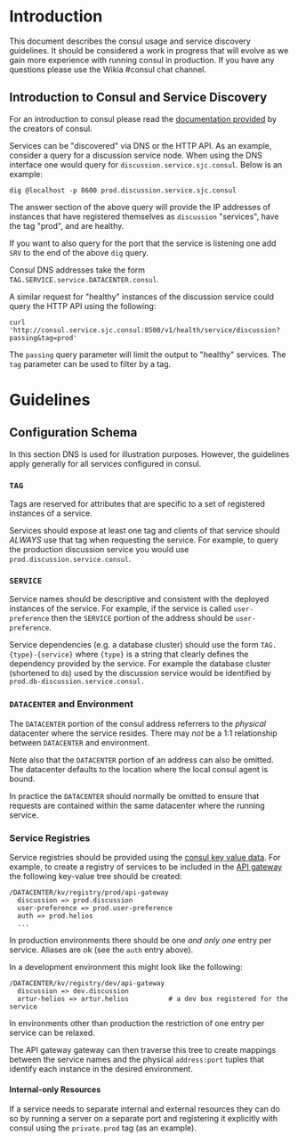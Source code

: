 # Introduction

This document describes the consul usage and service discovery guidelines. It
should be considered a work in progress that will evolve as we gain more
experience with running consul in production. If you have any questions please
use the Wikia #consul chat channel.

## Introduction to Consul and Service Discovery

For an introduction to consul please read the [documentation
provided](https://www.consul.io/intro/) by the creators of consul.

Services can be "discovered" via DNS or the HTTP API. As an example, consider a
query for a discussion service node. When using the DNS interface one would
query for `discussion.service.sjc.consul`. Below is an example:

```
dig @localhost -p 8600 prod.discussion.service.sjc.consul
```

The answer section of the above query will provide the IP addresses of instances
that have registered themselves as `discussion` "services", have the tag
"prod", and are healthy.

If you want to also query for the port that the service is listening one
add `SRV` to the end of the above `dig` query.

Consul DNS addresses take the form `TAG.SERVICE.service.DATACENTER.consul`.

A similar request for "healthy" instances of the discussion service could query
the HTTP API using the following:

```
curl 'http://consul.service.sjc.consul:8500/v1/health/service/discussion?passing&tag=prod'
```

The `passing` query parameter will limit the output to "healthy" services. The
`tag` parameter can be used to filter by a tag.

# Guidelines

## Configuration Schema

In this section DNS is used for illustration purposes. However, the guidelines
apply generally for all services configured in consul.

### `TAG`

Tags are reserved for attributes that are specific to a set of registered
instances of a service.

Services should expose at least one tag and clients of that service should
*ALWAYS* use that tag when requesting the service. For example, to query the
production discussion service you would use
`prod.discussion.service.consul`.

### `SERVICE`

Service names should be descriptive and consistent with the deployed instances
of the service. For example, if the service is called `user-preference` then the
`SERVICE` portion of the address should be `user-preference`.

Service dependencies (e.g. a database cluster) should use the form
`TAG.{type}-{service}` where `{type}` is a string that clearly defines the
dependency provided by the service. For example the database cluster (shortened
to `db`) used by the discussion service would be identified by
`prod.db-discussion.service.consul.`

### `DATACENTER` and Environment

The `DATACENTER` portion of the consul address referrers to the _physical_
datacenter where the service resides. There may _not_ be a 1:1 relationship
between `DATACENTER` and environment.

Note also that the `DATACENTER` portion of an address can also be omitted.
The datacenter defaults to the location where the local consul agent is bound.

In practice the `DATACENTER` should normally be omitted to ensure that requests
are contained within the same datacenter where the running service.

### Service Registries

Service registries should be provided using the [consul key
value data](https://www.consul.io/intro/getting-started/kv.html). For example,
to create a registry of services to be included in the
[API gateway](https://github.com/Wikia/api-gateway) the following key-value tree
should be created:

```
/DATACENTER/kv/registry/prod/api-gateway
  discussion => prod.discussion
  user-preference => prod.user-preference
  auth => prod.helios
  ...
```

In production environments there should be one *and only one* entry per service.
Aliases are ok (see the `auth` entry above).

In a development environment this might look like the following:

```
/DATACENTER/kv/registry/dev/api-gateway
  discussion => dev.discussion
  artur-helios => artur.helios          # a dev box registered for the service
```

In environments other than production the restriction of one entry per service
can be relaxed.

The API gateway gateway can then traverse this tree to create mappings between
the service names and the physical `address:port` tuples that identify each
instance in the desired environment.

#### Internal-only Resources

If a service needs to separate internal and external resources they can do so by
running a server on a separate port and registering it explicitly with consul
using the `private.prod` tag (as an example).
